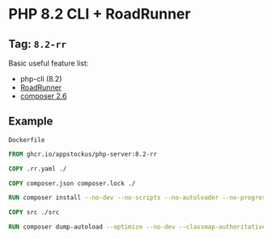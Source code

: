 # PHP 8.2 CLI + RoadRunner

## Tag: `8.2-rr`

Basic useful feature list:

- php-cli (8.2)
- [RoadRunner](https://roadrunner.dev/)
- [composer 2.6](https://getcomposer.org/)

## Example

`Dockerfile`

```Dockerfile
FROM ghcr.io/appstockus/php-server:8.2-rr

COPY .rr.yaml ./

COPY composer.json composer.lock ./

RUN composer install --no-dev --no-scripts --no-autoloader --no-progress --no-suggest --no-interaction

COPY src ./src

RUN composer dump-autoload --optimize --no-dev --classmap-authoritative

```
